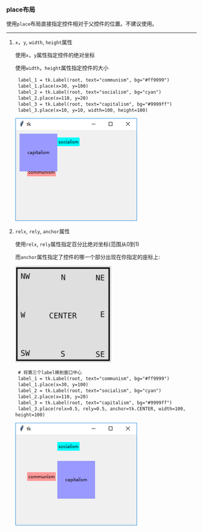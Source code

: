 ### place布局

使用`place`布局直接指定控件相对于父控件的位置。不建议使用。

--------------------


1. `x`，`y`, `width`, `height`属性

    使用`x`，`y`属性指定控件的绝对坐标
    
    使用`width`，`height`属性指定控件的大小

        label_1 = tk.Label(root, text="communism", bg="#ff9999")
        label_1.place(x=30, y=100)
        label_2 = tk.Label(root, text="socialism", bg="cyan")
        label_2.place(x=110, y=20)
        label_3 = tk.Label(root, text="capitalism", bg="#9999ff")
        label_3.place(x=10, y=10, width=100, height=100)

    ![](static/3ffdc1c018b4dd37134123854c21eb35.png)

2. `relx`, `rely`, `anchor`属性
    
    使用`relx`, `rely`属性指定百分比绝对坐标(范围从0到1)
    
    而`anchor`属性指定了控件的哪一个部分出现在你指定的座标上:
    
    ![](static/a7255fac61391fc35abcdc593e2824bb.jpg)
    
        # 将第三个label移到窗口中心
        label_1 = tk.Label(root, text="communism", bg="#ff9999")
        label_1.place(x=30, y=100)
        label_2 = tk.Label(root, text="socialism", bg="cyan")
        label_2.place(x=110, y=20)
        label_3 = tk.Label(root, text="capitalism", bg="#9999ff")
        label_3.place(relx=0.5, rely=0.5, anchor=tk.CENTER, width=100, height=100)
        
    ![](static/17ed5e5b0e959589fc66cf226761a6f6.png)
